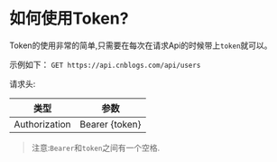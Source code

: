# 如何使用Token?

Token的使用非常的简单,只需要在每次在请求Api的时候带上`token`就可以。

示例如下：
`GET https://api.cnblogs.com/api/users`

请求头:

| 类型 | 参数 |
| :---: | :---: |
| Authorization | Bearer {token} |

>注意:`Bearer`和`token`之间有一个空格.